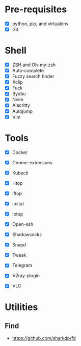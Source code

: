 
# Pre-requisites

- [X] python, pip, and virtualenv
- [X] Git
# Shell
- [X] ZSH and Oh-my-zsh
- [X] Auto-complete
- [X] Fuzzy search finder
- [X] Xclip
- [X] Fuck
- [X] Byobu
- [X] Nvim
- [X] Alacritty
- [X] Autojump
- [X] Vim

# Tools
- [X] Docker
- [X] Gnome-extensions
- [X] Kubectl 
- [X] Htop
- [X] iftop
- [X] iostat
- [X] iotop
- [X] Open-ssh
- [X] Shadowsocks
- [X] Snapd
- [X] Tweak
- [X] Telegram
- [X] V2ray-plugin
- [X] VLC


# Utilities

## Find
- https://github.com/sharkdp/fd

